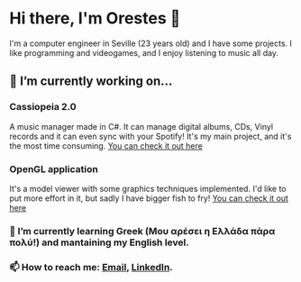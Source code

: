 # Hi there, I'm Orestes 👋
I'm a computer engineer in Seville (23 years old) and I have some projects. I like programming and videogames, and I enjoy listening to music all day.
## 🔭 I’m currently working on...
### Cassiopeia 2.0
A music manager made in C#. It can manage digital albums, CDs, Vinyl records and it can even sync with your Spotify! It's my main project, and it's the most time consuming. [You can check it out here](https://github.com/orestescm76/cassiopeia)

### OpenGL application
It's a model viewer with some graphics techniques implemented. I'd like to put more effort in it, but sadly I have bigger fish to fry!
[You can check it out here](https://github.com/orestescm76/par2122)


### 🌱 I’m currently learning Greek (Μου αρέσει η Ελλάδα πάρα πολύ!) and mantaining my English level.
### 📫 How to reach me: [Email](mailto:orescolmon99@outlook.com), [LinkedIn](https://www.linkedin.com/in/orestes-colomina-monsalve-ba4783228/).
